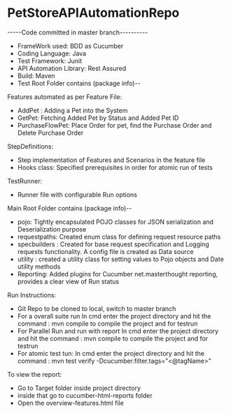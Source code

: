 # PetStoreAPIAutomationRepo

-----Code committed in master branch----------
- FrameWork used: BDD as Cucumber
- Coding Language: Java
- Test Framework: Junit
- API Automation Library: Rest Assured
- Build: Maven
- Test Root Folder contains (package info)--

Features automated as per Feature File:

- AddPet : Adding a Pet into the System
- GetPet: Fetching Added Pet by Status and Added Pet ID
- PurchaseFlowPet: Place Order for pet, find the Purchase Order and Delete Purchase Order

StepDefinitions:

- Step implementation of Features and Scenarios in the feature file
- Hooks class: Specified prerequisites in order for atomic run of tests

TestRunner:

- Runner file with configurable Run options


Main Root Folder contains (package info)--

- pojo: Tightly encapsulated POJO classes for JSON serialization and Deserialization purpose
- requestpaths: Created enum class for defining request resource paths
- specbuilders : Created for base request specification and Logging requests functionality. A config file is created as Data source
- utility : created a utility class for setting values to Pojo objects and Date utility methods
- Reporting: Added plugins for Cucumber net.masterthought reporting, provides a clear view of Run status

Run Instructions:

- Git Repo to be cloned to local, switch to master branch
- For a overall suite run In cmd enter the project directory and hit the command : mvn compile to compile the project and for testrun
- For Parallel Run and run with report In cmd enter the project directory and hit the command : mvn compile to compile the project and for testrun
- For atomic test tun: In cmd enter the project directory and hit the command : mvn test verify -Dcucumber.filter.tags="<@tagName>"

To view the report:
- Go to Target folder inside project directory
- inside that go to cucumber-html-reports folder
- Open the overview-features.html file

